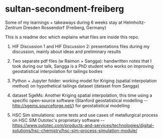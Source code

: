 # sultan-secondment-freiberg
Some of my learnings + takeaways during 6 weeks stay at Helmholtz-Zentrum Dresden Rossendorf (Freiberg, Germany)

This is a readme doc which explains what files are inside this repo.

1. HIF Discussion 1 and HIF Discussion 2: presentations files during my discussion, mainly about ideas and preliminary results

2. Two separate pdf files (w Raimon + Sangga): handwritten notes that I took during our talk, Sangga is a PhD student who works on improving geostatistical interpolation for tailings bodies

3. Python + Jupyter folder: working model for Kriging (spatial interpolation method) on hypothetical tailings dataset (dataset from Sangga)

4. dataset SgeMs: Another Kriging spatial interpolation, this time using a specific open-source software (Stanford geostatistical modelling -- http://sgems.sourceforge.net/) for geostatistical modelling

5. HSC Sim simulations: some tests and use cases of metallurgical process on HSC SIM Outotec's proprietary software -- https://www.outotec.com/products-and-services/technologies/digital-solutions/hsc-chemistry/hsc-sim-process-simulation-module/
